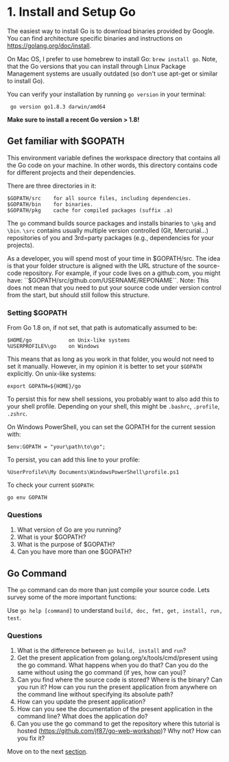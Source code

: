 # 1. Install and Setup Go

The easiest way to install Go is to download binaries provided by Google. You
can find architecture specific binaries and instructions on
https://golang.org/doc/install.

On Mac OS, I prefer to use homebrew to install Go: `brew install go`. Note,
that the Go versions that you can install through Linux Package Management
systems are usually outdated (so don't use apt-get or similar to install Go).

You can verify your installation by running `go version` in your terminal:

```
 go version go1.8.3 darwin/amd64
```

**Make sure to install a recent Go version > 1.8!**


## Get familiar with $GOPATH

This environment variable defines the workspace directory that contains all the
Go code on your machine. In other words, this directory contains code for
different projects and their dependencies.

There are three directories in it:

    $GOPATH/src    for all source files, including dependencies.
    $GOPATH/bin    for binaries.
    $GOPATH/pkg    cache for compiled packages (suffix .a)

The `go` command builds source packages and installs binaries to `\pkg` and
`\bin`. `\src` contains usually multiple version controlled (Git, Mercurial...)
repositories of you and 3rd=party packages (e.g., dependencies for your
projects).

As a developer, you will spend most of your time in $GOPATH/src. The idea is
that your folder structure is aligned with the URL structure of the source-code
repository.
For example, if your code lives on a github.com, you might have:
``$GOPATH/src/github.com/USERNAME/REPONAME``.
Note: This does not mean that you need to put your source code under version
control from the start, but should still follow this structure.

### Setting $GOPATH

From Go 1.8 on, if not set, that path is automatically assumed to be:

```
$HOME/go            on Unix-like systems
%USERPROFILE%\go    on Windows
```

This means that as long as you work in that folder, you would not need to set
it manually. However, in my opinion it is better to set your `$GOPATH`
explicitly. On unix-like systems:

```
export GOPATH=${HOME}/go
```
To persist this for new shell sessions, you probably want to also add this to
your shell profile. Depending on your shell, this might be `.bashrc`,
`.profile`, `.zshrc`.


On Windows PowerShell, you can set the GOPATH for the current session with:
```
$env:GOPATH = "your\path\to\go";
```

To persist, you can add this line to your profile:

`%UserProfile%\My Documents\WindowsPowerShell\profile.ps1`


To check your current `$GOPATH`:

```
go env GOPATH
```

### Questions
1. What version of Go are you running?
2. What is your $GOPATH?
3. What is the purpose of $GOPATH?
4. Can you have more than one $GOPATH?

## Go Command

The `go` command can do more than just compile your source code.
Lets survey some of the more important functions:

Use `go help [command]` to understand `build, doc, fmt, get, install, run,
test`.

### Questions
1. What is the difference between `go build, install` and `run`?
2. Get the present application from golang.org/x/tools/cmd/present using the go command.
What happens when you do that? Can you do the same without using the go command (if yes, how can you)?
3. Can you find where the source code is stored? Where is the binary? Can you run it?
How can you run the present application from anywhere on the command line without specifying its absolute path?
4. How can you update the present application?
5. How can you see the documentation of the present application in the command line? What does the application do?
6. Can you use the go command to get the repository where this tutorial is hosted (https://github.com/jf87/go-web-workshop)?
Why not? How can you fix it?

Move on to the next [section](../hands-on-02).

